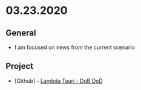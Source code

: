 # 03.23.2020

## General

- I am focused on news from the current scenario

## Project

- \[Github\] - [Lambda Tauri - DoB DoD](https://github.com/org-3s2yu/lambda-tauri)
